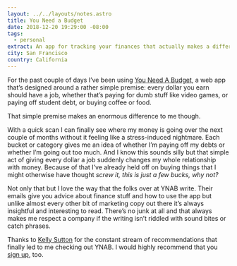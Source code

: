 ```yaml
---
layout: ../../layouts/notes.astro
title: You Need a Budget
date: 2018-12-20 19:29:00 -08:00
tags:
  - personal
extract: An app for tracking your finances that actually makes a difference.
city: San Francisco
country: California
---
```


For the past couple of days I’ve been using [You Need A Budget](https://www.youneedabudget.com/), a web app that’s designed around a rather simple premise: every dollar you earn should have a job, whether that’s paying for dumb stuff like video games, or paying off student debt, or buying coffee or food.

That simple premise makes an enormous difference to me though.

With a quick scan I can finally see where my money is going over the next couple of months without it feeling like a stress-induced nightmare. Each bucket or category gives me an idea of whether I’m paying off my debts or whether I’m going out too much. And I know this sounds silly but that simple act of giving every dollar a job suddenly changes my whole relationship with money. Because of that I’ve already held off on buying things that I might otherwise have thought _screw it, this is just a few bucks, why not?_

Not only that but I love the way that the folks over at YNAB write. Their emails give you advice about finance stuff and how to use the app but unlike almost every other bit of marketing copy out there it’s always insightful and interesting to read. There’s no junk at all and that always makes me respect a company if the writing isn’t riddled with sound bites or catch phrases.

Thanks to [Kelly Sutton](https://twitter.com/kellysutton?lang=en) for the constant stream of recommendations that finally led to me checking out YNAB. I would highly recommend that you [sign up](https://youneedabudget.com), too.
